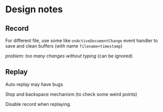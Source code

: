 # Design notes

## Record

For different file, use some like `onActiveDocumentChange` event handler to save and clean buffers (with name `filename+timestamp`)

_problem: too many changes without typing_ (can be ignored)

## Replay

Auto replay may have bugs

Stop and backspace mechanism (to check some weird points)

Disable record when replaying.